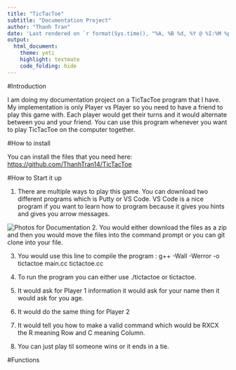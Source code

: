 ```yaml
---
title: "TicTacToe" 
subtitle: "Documentation Project"
author: "Thanh Tran"
date: 'Last rendered on `r format(Sys.time(), "%A, %B %d, %Y @ %I:%M %p")`'
output: 
  html_document: 
    theme: yeti
    highlight: textmate
    code_folding: hide
---
```



#Introduction

I am doing my documentation project on a TicTacToe program that I have. My implementation is only Player vs Player so you need to have a friend to play this game with. Each player would get their turns and it would alternate between you and your friend. You can use this program whenever you want to play TicTacToe on the computer together.


#How to install

You can install the files that you need here: https://github.com/ThanhTran14/TicTacToe


#How to Start it up

1. There are multiple ways to play this game. You can download two different programs which is Putty or VS Code. VS Code is a nice program if you want to learn how to program because it gives you hints and gives you arrow messages. 

![Photos for Documentation](Project/Step1.jpg)
2. You would either download the files as a zip and then you would move the files into the command prompt or you can git clone into your file.

3. You would use this line to compile the program : g++ -Wall -Werror -o tictactoe main.cc tictactoe.cc 

4. To run the program you can either use ./tictactoe or tictactoe.

5. It would ask for Player 1 information it would ask for your name then it would ask for you age.

6. It would do the same thing for Player 2

7. It would tell you how to make a valid command which would be RXCX the R meaning Row and C meaning Column.

8. You can just play til someone wins or it ends in a tie. 

#Functions


